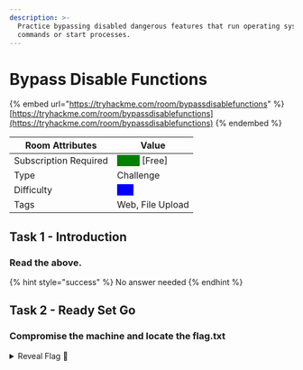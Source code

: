 ```yaml
---
description: >-
  Practice bypassing disabled dangerous features that run operating system
  commands or start processes.
---
```


# Bypass Disable Functions

{% embed url="https://tryhackme.com/room/bypassdisablefunctions" %}
[https://tryhackme.com/room/bypassdisablefunctions](https://tryhackme.com/room/bypassdisablefunctions)
{% endembed %}

| Room Attributes       | Value                                                                   |
| --------------------- | ----------------------------------------------------------------------- |
| Subscription Required |  <mark style="color:green;background-color:green;">False</mark> \[Free] |
| Type                  | Challenge                                                               |
| Difficulty            |  <mark style="color:blue;background-color:blue;">Info</mark>            |
| Tags                  | Web, File Upload                                                        |



## Task 1 - Introduction

### Read the above.

{% hint style="success" %}
No answer needed
{% endhint %}

## Task 2 - Ready Set Go

### Compromise the machine and locate the flag.txt

<details>

<summary>Reveal Flag <span data-gb-custom-inline data-tag="emoji" data-code="1f6a9">🚩</span></summary>

:triangular\_flag\_on\_post:`thm{bypass_d1sable_functions_1n_php}`

</details>
